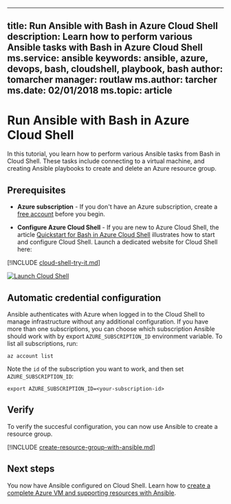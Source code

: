 
---
title: Run Ansible with Bash in Azure Cloud Shell
description: Learn how to perform various Ansible tasks with Bash in Azure Cloud Shell
ms.service: ansible
keywords: ansible, azure, devops, bash, cloudshell, playbook, bash
author: tomarcher
manager: routlaw
ms.author: tarcher
ms.date: 02/01/2018
ms.topic: article
---

# Run Ansible with Bash in Azure Cloud Shell

In this tutorial, you learn how to perform various Ansible tasks from Bash in Cloud Shell. These tasks include connecting to a virtual machine, and creating Ansible playbooks to create and delete an Azure resource group.

## Prerequisites

- **Azure subscription** - If you don't have an Azure subscription, create a [free account](https://azure.microsoft.com/free/?ref=microsoft.com&utm_source=microsoft.com&utm_medium=docs&utm_campaign=visualstudio) before you begin.

- **Configure Azure Cloud Shell** - If you are new to Azure Cloud Shell, the article [Quickstart for Bash in Azure Cloud Shell](https://docs.microsoft.com/azure/cloud-shell/quickstart) illustrates how to start and configure Cloud Shell. Launch a dedicated website for Cloud Shell here:


[!INCLUDE [cloud-shell-try-it.md](../../../includes/cloud-shell-try-it.md)]

[![Launch Cloud Shell](https://shell.azure.com/images/launchcloudshell.png "Launch Cloud Shell")](https://shell.azure.com)

## Automatic credential configuration
Ansible authenticates with Azure when logged in to the Cloud Shell to manage infrastructure without any additional configuration. If you have more than one subscriptions, you can choose which subscription Ansible should work with by export `AZURE_SUBSCRIPTION_ID` environment variable. To list all subscriptions, run:

```azurecli-interactive
az account list
```
Note the `id` of the subscription you want to work, and then set `AZURE_SUBSCRIPTION_ID`:

```azurecli-interactive
export AZURE_SUBSCRIPTION_ID=<your-subscription-id>
```

## Verify
To verify the succesful configuration, you can now use Ansible to create a resource group.

[!INCLUDE [create-resource-group-with-ansible.md](../../../includes/ansible-create-resource-group.md)]

## Next steps

You now have Ansible configured on Cloud Shell. Learn how to [create a complete Azure VM and supporting resources with Ansible](ansible-create-complete-vm.md).
